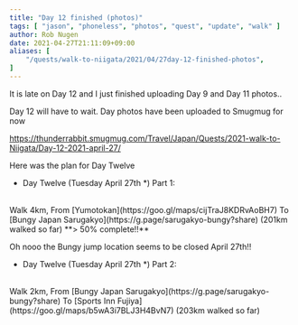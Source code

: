 ```yaml
---
title: "Day 12 finished (photos)"
tags: [ "jason", "phoneless", "photos", "quest", "update", "walk" ]
author: Rob Nugen
date: 2021-04-27T21:11:09+09:00
aliases: [
    "/quests/walk-to-niigata/2021/04/27day-12-finished-photos",
]
---
```


It is late on Day 12 and I just finished uploading Day 9 and Day 11 photos..

Day 12 will have to wait.  Day photos have been uploaded to Smugmug for now

https://thunderrabbit.smugmug.com/Travel/Japan/Quests/2021-walk-to-Niigata/Day-12-2021-april-27/


Here was the plan for Day Twelve

<!-- 25 March 2021: WALK SEGMENT SEPARATOR  ===========  TO HELP ME SEE AND EDIT SEGMENT DETAILS -->
<div class="walk-segment">

* Day <span class="day_source">Twelve</span>
(<span class="day_date">Tuesday April 27th</span> *)
Part 1:
<br>
Walk <span class="km_source">4</span>km,
From [Yumotokan](https://goo.gl/maps/cijTraJ8KDRvAoBH7)
To [Bungy Japan Sarugakyo](https://g.page/sarugakyo-bungy?share)
(<span class="km_total">201</span>km walked so far)
**> 50% complete!!**

Oh nooo the Bungy jump location seems to be closed April 27th!!


</div>
<!-- 25 March 2021: WALK SEGMENT SEPARATOR  ===========  TO HELP ME SEE AND EDIT SEGMENT DETAILS -->
<div class="walk-segment">

* Day <span class="day_source">Twelve</span>
(<span class="day_date">Tuesday April 27th</span> *)
Part 2:
<br>
Walk <span class="km_source">2</span>km,
From [Bungy Japan Sarugakyo](https://g.page/sarugakyo-bungy?share)
To [Sports Inn Fujiya](https://goo.gl/maps/b5wA3i7BLJ3H4BvN7)
(<span class="km_total">203</span>km walked so far)

</div>
